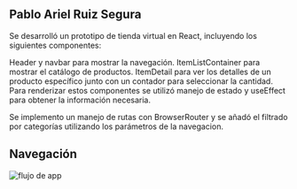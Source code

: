 ## Pablo Ariel Ruiz Segura

Se desarrolló un prototipo de tienda virtual en React, incluyendo los siguientes componentes: 

Header y navbar para mostrar la navegación. ItemListContainer para mostrar el catálogo de productos. ItemDetail para ver los detalles de un producto específico junto con un contador para seleccionar la cantidad. Para renderizar estos componentes se utilizó manejo de estado y useEffect para obtener la información necesaria. 

Se implemento un manejo de rutas con BrowserRouter y se añadó el filtrado por categorías utilizando los parámetros de la navegacion. 

## Navegación

![flujo de app](https://github.com/PabloRuizS2/react13/blob/main/src/assets/navigation-example-gif.gif)





